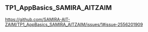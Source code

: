 ## TP1_AppBasics_SAMIRA_AITZAIM
 
https://github.com/SAMIRA-AIT-ZAIM/TP1_AppBasics_SAMIRA_AITZAIM/issues/1#issue-2556201909

